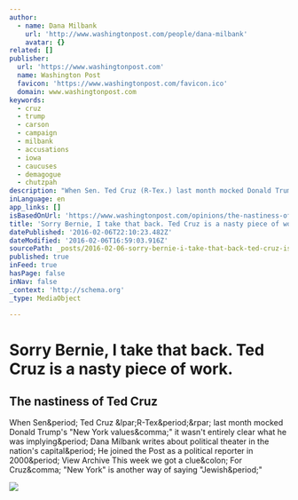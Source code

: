 ```yaml
---
author:
  - name: Dana Milbank
    url: 'http://www.washingtonpost.com/people/dana-milbank'
    avatar: {}
related: []
publisher:
  url: 'https://www.washingtonpost.com'
  name: Washington Post
  favicon: 'https://www.washingtonpost.com/favicon.ico'
  domain: www.washingtonpost.com
keywords:
  - cruz
  - trump
  - carson
  - campaign
  - milbank
  - accusations
  - iowa
  - caucuses
  - demagogue
  - chutzpah
description: "When Sen. Ted Cruz (R-Tex.) last month mocked Donald Trump's \"New York values,\" it wasn't entirely clear what he was implying. Dana Milbank writes about political theater in the nation's capital. He joined the Post as a political reporter in 2000. View Archive This week we got a clue: For Cruz, \"New York\" is another way of saying \"Jewish.\""
inLanguage: en
app_links: []
isBasedOnUrl: 'https://www.washingtonpost.com/opinions/the-nastiness-of-ted-cruz/2016/02/05/2cfbfde0-cc2c-11e5-a7b2-5a2f824b02c9_story.html'
title: 'Sorry Bernie, I take that back. Ted Cruz is a nasty piece of work.'
datePublished: '2016-02-06T22:10:23.482Z'
dateModified: '2016-02-06T16:59:03.916Z'
sourcePath: _posts/2016-02-06-sorry-bernie-i-take-that-back-ted-cruz-is-a-nasty-piece-of.md
published: true
inFeed: true
hasPage: false
inNav: false
_context: 'http://schema.org'
_type: MediaObject

---
```

# Sorry Bernie, I take that back. Ted Cruz is a nasty piece of work.

<article style=""><h1>The nastiness of Ted Cruz</h1><p>When Sen&amp;period; Ted Cruz &amp;lpar;R-Tex&amp;period;&amp;rpar; last month mocked Donald Trump's "New York values&amp;comma;" it wasn't entirely clear what he was implying&amp;period; Dana Milbank writes about political theater in the nation's capital&amp;period; He joined the Post as a political reporter in 2000&amp;period; View Archive This week we got a clue&amp;colon; For Cruz&amp;comma; "New York" is another way of saying "Jewish&amp;period;"</p><img src="https://img.washingtonpost.com/rw/2010-2019/WashingtonPost/2016/02/05/Editorial-Opinion/Images/508425880.jpg" /></article>